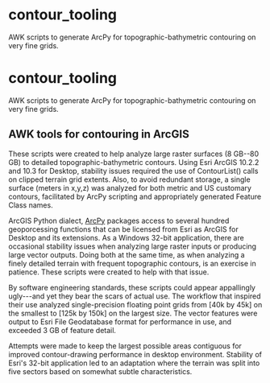 # contour_tooling
AWK scripts to generate ArcPy for topographic-bathymetric contouring on very fine grids.
# contour_tooling
AWK scripts to generate ArcPy for topographic-bathymetric contouring on very fine grids.
## AWK tools for contouring in ArcGIS

These scripts were created to help analyze large raster surfaces (8 GB--80 GB) to detailed topographic-bathymetric contours.
Using Esri ArcGIS 10.2.2 and 10.3 for Desktop, stability issues required the use of ContourList() calls on clipped terrain grid extents.
Also, to avoid redundant storage, a single surface (meters in x,y,z) was analyzed for both metric and US customary contours, facilitated by ArcPy scripting and appropriately generated Feature Class names.

ArcGIS Python dialect, [ArcPy](http://resources.arcgis.com/en/help/main/10.2/index.html#/What_is_ArcPy/000v000000v7000000/) packages access to several hundred geoporcessing functions that can be licensed from Esri as ArcGIS for Desktop and its extensions.  As a Windows 32-bit application, there are occasional stability issues when analyzing large raster inputs or producing large vector outputs.  Doing both at the same time, as when analyzing a finely detailed terrain with frequent topographic contours, is an exercise in patience.  These scripts were created to help with that issue.

By software engineering standards, these scripts could appear appallingly ugly---and yet they bear the scars of actual use.  The workflow that inspired their use analyzed single-precision floating point grids from [40k by 45k] on the smallest to [125k by 150k] on the largest size.  The vector features were output to Esri File Geodatabase format for performance in use, and exceeded 3 GB of feature detail.

Attempts were made to keep the largest possible areas contiguous for improved contour-drawing performance in desktop environment.  Stability of Esri's 32-bit application led to an adaptation where the terrain was split into five sectors based on somewhat subtle characteristics.  


